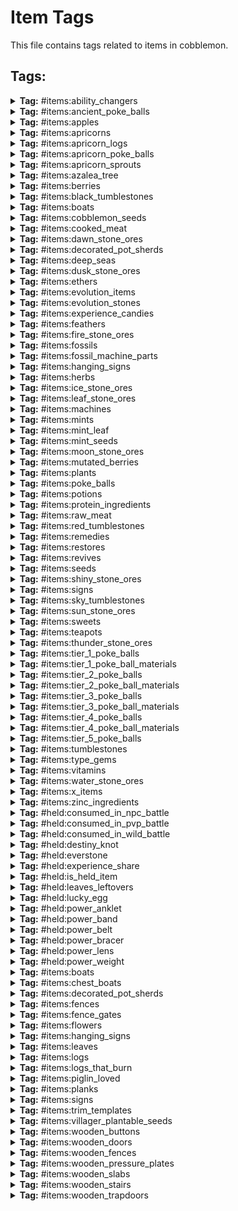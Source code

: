 # Item Tags

This file contains tags related to items in cobblemon.

## Tags:

<details>
<summary><b>Tag:</b> #items:ability_changers</summary>

- cobblemon:ability_capsule
- cobblemon:ability_patch

</details>

<details>
<summary><b>Tag:</b> #items:ancient_poke_balls</summary>

- cobblemon:ancient_poke_ball
- cobblemon:ancient_citrine_ball
- cobblemon:ancient_verdant_ball
- cobblemon:ancient_azure_ball
- cobblemon:ancient_roseate_ball
- cobblemon:ancient_slate_ball
- cobblemon:ancient_ivory_ball
- cobblemon:ancient_great_ball
- cobblemon:ancient_ultra_ball
- cobblemon:ancient_feather_ball
- cobblemon:ancient_wing_ball
- cobblemon:ancient_jet_ball
- cobblemon:ancient_heavy_ball
- cobblemon:ancient_leaden_ball
- cobblemon:ancient_gigaton_ball
- cobblemon:ancient_origin_ball

</details>

<details>
<summary><b>Tag:</b> #items:apples</summary>

- cobblemon:tart_apple
- cobblemon:sweet_apple

</details>

<details>
<summary><b>Tag:</b> #items:apricorns</summary>

- cobblemon:black_apricorn
- cobblemon:blue_apricorn
- cobblemon:green_apricorn
- cobblemon:pink_apricorn
- cobblemon:red_apricorn
- cobblemon:white_apricorn
- cobblemon:yellow_apricorn

</details>

<details>
<summary><b>Tag:</b> #items:apricorn_logs</summary>

- cobblemon:apricorn_log
- cobblemon:apricorn_wood
- cobblemon:stripped_apricorn_log
- cobblemon:stripped_apricorn_wood

</details>

<details>
<summary><b>Tag:</b> #items:apricorn_poke_balls</summary>

- cobblemon:fast_ball
- cobblemon:friend_ball
- cobblemon:heavy_ball
- cobblemon:level_ball
- cobblemon:love_ball
- cobblemon:lure_ball
- cobblemon:moon_ball

</details>

<details>
<summary><b>Tag:</b> #items:apricorn_sprouts</summary>

- cobblemon:black_apricorn_seed
- cobblemon:blue_apricorn_seed
- cobblemon:green_apricorn_seed
- cobblemon:pink_apricorn_seed
- cobblemon:red_apricorn_seed
- cobblemon:white_apricorn_seed
- cobblemon:yellow_apricorn_seed

</details>

<details>
<summary><b>Tag:</b> #items:azalea_tree</summary>

- minecraft:azalea
- minecraft:flowering_azalea

</details>

<details>
<summary><b>Tag:</b> #items:berries</summary>

- cobblemon:cheri_berry
- cobblemon:chesto_berry
- cobblemon:pecha_berry
- cobblemon:rawst_berry
- cobblemon:aspear_berry
- cobblemon:oran_berry
- cobblemon:persim_berry
- cobblemon:razz_berry
- cobblemon:bluk_berry
- cobblemon:nanab_berry
- cobblemon:wepear_berry
- cobblemon:pinap_berry
- cobblemon:leppa_berry
- cobblemon:lum_berry
- cobblemon:figy_berry
- cobblemon:wiki_berry
- cobblemon:mago_berry
- cobblemon:aguav_berry
- cobblemon:iapapa_berry
- cobblemon:sitrus_berry
- cobblemon:touga_berry
- cobblemon:cornn_berry
- cobblemon:magost_berry
- cobblemon:rabuta_berry
- cobblemon:nomel_berry
- cobblemon:enigma_berry
- cobblemon:pomeg_berry
- cobblemon:kelpsy_berry
- cobblemon:qualot_berry
- cobblemon:hondew_berry
- cobblemon:grepa_berry
- cobblemon:tamato_berry
- cobblemon:spelon_berry
- cobblemon:pamtre_berry
- cobblemon:watmel_berry
- cobblemon:durin_berry
- cobblemon:belue_berry
- cobblemon:kee_berry
- cobblemon:maranga_berry
- cobblemon:hopo_berry
- cobblemon:liechi_berry
- cobblemon:ganlon_berry
- cobblemon:salac_berry
- cobblemon:petaya_berry
- cobblemon:apicot_berry
- cobblemon:lansat_berry
- cobblemon:starf_berry
- cobblemon:micle_berry
- cobblemon:custap_berry
- cobblemon:jaboca_berry
- cobblemon:rowap_berry
- cobblemon:babiri_berry
- cobblemon:charti_berry
- cobblemon:chilan_berry
- cobblemon:chople_berry
- cobblemon:coba_berry
- cobblemon:colbur_berry
- cobblemon:haban_berry
- cobblemon:kasib_berry
- cobblemon:kebia_berry
- cobblemon:occa_berry
- cobblemon:passho_berry
- cobblemon:payapa_berry
- cobblemon:rindo_berry
- cobblemon:roseli_berry
- cobblemon:shuca_berry
- cobblemon:tanga_berry
- cobblemon:wacan_berry
- cobblemon:yache_berry

</details>

<details>
<summary><b>Tag:</b> #items:black_tumblestones</summary>

- cobblemon:small_budding_black_tumblestone
- cobblemon:medium_budding_black_tumblestone
- cobblemon:large_budding_black_tumblestone
- cobblemon:black_tumblestone_cluster
- cobblemon:black_tumblestone_block
- cobblemon:black_tumblestone

</details>

<details>
<summary><b>Tag:</b> #items:boats</summary>

- cobblemon:apricorn_boat
- cobblemon:apricorn_chest_boat

</details>

<details>
<summary><b>Tag:</b> #items:cobblemon_seeds</summary>

- cobblemon:vivichoke_seeds
- #cobblemon:mint_seeds

</details>

<details>
<summary><b>Tag:</b> #items:cooked_meat</summary>

- minecraft:cooked_beef
- minecraft:cooked_porkchop
- minecraft:cooked_chicken
- minecraft:cooked_mutton
- minecraft:cooked_rabbit
- minecraft:cooked_cod
- minecraft:cooked_salmon

</details>

<details>
<summary><b>Tag:</b> #items:dawn_stone_ores</summary>

- cobblemon:dawn_stone_ore
- cobblemon:deepslate_dawn_stone_ore

</details>

<details>
<summary><b>Tag:</b> #items:decorated_pot_sherds</summary>

- cobblemon:bygone_sherd
- cobblemon:capture_sherd
- cobblemon:dome_sherd
- cobblemon:helix_sherd
- cobblemon:nostalgic_sherd
- cobblemon:suspicious_sherd

</details>

<details>
<summary><b>Tag:</b> #items:deep_seas</summary>

- cobblemon:deep_sea_tooth
- cobblemon:deep_sea_scale

</details>

<details>
<summary><b>Tag:</b> #items:dusk_stone_ores</summary>

- cobblemon:dusk_stone_ore
- cobblemon:deepslate_dusk_stone_ore

</details>

<details>
<summary><b>Tag:</b> #items:ethers</summary>

- cobblemon:ether
- cobblemon:max_ether
- cobblemon:elixir
- cobblemon:max_elixir

</details>

<details>
<summary><b>Tag:</b> #items:evolution_items</summary>

- cobblemon:link_cable
- cobblemon:dragon_scale
- cobblemon:kings_rock
- cobblemon:metal_coat
- cobblemon:upgrade
- cobblemon:dubious_disc
- cobblemon:deep_sea_scale
- cobblemon:deep_sea_tooth
- cobblemon:electirizer
- cobblemon:magmarizer
- cobblemon:oval_stone
- cobblemon:protector
- cobblemon:reaper_cloth
- cobblemon:prism_scale
- cobblemon:sachet
- cobblemon:whipped_dream
- cobblemon:strawberry_sweet
- cobblemon:love_sweet
- cobblemon:berry_sweet
- cobblemon:clover_sweet
- cobblemon:flower_sweet
- cobblemon:star_sweet
- cobblemon:ribbon_sweet
- cobblemon:chipped_pot
- cobblemon:cracked_pot
- cobblemon:sweet_apple
- cobblemon:tart_apple
- cobblemon:galarica_cuff
- cobblemon:galarica_wreath
- cobblemon:black_augurite
- cobblemon:peat_block
- #cobblemon:evolution_stones
- cobblemon:razor_claw
- cobblemon:razor_fang
- cobblemon:auspicious_armor
- cobblemon:malicious_armor

</details>

<details>
<summary><b>Tag:</b> #items:evolution_stones</summary>

- cobblemon:dawn_stone
- cobblemon:dusk_stone
- cobblemon:fire_stone
- cobblemon:ice_stone
- cobblemon:leaf_stone
- cobblemon:moon_stone
- cobblemon:shiny_stone
- cobblemon:sun_stone
- cobblemon:thunder_stone
- cobblemon:water_stone

</details>

<details>
<summary><b>Tag:</b> #items:experience_candies</summary>

- cobblemon:rare_candy
- cobblemon:exp_candy_xs
- cobblemon:exp_candy_s
- cobblemon:exp_candy_m
- cobblemon:exp_candy_l
- cobblemon:exp_candy_xl

</details>

<details>
<summary><b>Tag:</b> #items:feathers</summary>

- cobblemon:health_feather
- cobblemon:muscle_feather
- cobblemon:resist_feather
- cobblemon:genius_feather
- cobblemon:clever_feather
- cobblemon:swift_feather

</details>

<details>
<summary><b>Tag:</b> #items:fire_stone_ores</summary>

- cobblemon:fire_stone_ore
- cobblemon:deepslate_fire_stone_ore
- cobblemon:nether_fire_stone_ore

</details>

<details>
<summary><b>Tag:</b> #items:fossils</summary>

- cobblemon:armor_fossil
- cobblemon:fossilized_bird
- cobblemon:claw_fossil
- cobblemon:cover_fossil
- cobblemon:fossilized_dino
- cobblemon:dome_fossil
- cobblemon:fossilized_fish
- cobblemon:helix_fossil
- cobblemon:jaw_fossil
- cobblemon:old_amber_fossil
- cobblemon:plume_fossil
- cobblemon:root_fossil
- cobblemon:sail_fossil
- cobblemon:skull_fossil

</details>

<details>
<summary><b>Tag:</b> #items:fossil_machine_parts</summary>

- cobblemon:restoration_tank
- cobblemon:monitor
- cobblemon:fossil_analyzer

</details>

<details>
<summary><b>Tag:</b> #items:hanging_signs</summary>

- cobblemon:apricorn_hanging_sign

</details>

<details>
<summary><b>Tag:</b> #items:herbs</summary>

- cobblemon:revival_herb
- cobblemon:mirror_herb
- cobblemon:white_herb
- cobblemon:mental_herb
- cobblemon:power_herb

</details>

<details>
<summary><b>Tag:</b> #items:ice_stone_ores</summary>

- cobblemon:ice_stone_ore
- cobblemon:deepslate_ice_stone_ore

</details>

<details>
<summary><b>Tag:</b> #items:leaf_stone_ores</summary>

- cobblemon:leaf_stone_ore
- cobblemon:deepslate_leaf_stone_ore

</details>

<details>
<summary><b>Tag:</b> #items:machines</summary>

- cobblemon:healing_machine
- cobblemon:pc
- cobblemon:pasture
- cobblemon:restoration_tank
- cobblemon:monitor
- cobblemon:fossil_analyzer

</details>

<details>
<summary><b>Tag:</b> #items:mints</summary>

- cobblemon:lonely_mint
- cobblemon:adamant_mint
- cobblemon:naughty_mint
- cobblemon:brave_mint
- cobblemon:bold_mint
- cobblemon:impish_mint
- cobblemon:lax_mint
- cobblemon:relaxed_mint
- cobblemon:modest_mint
- cobblemon:mild_mint
- cobblemon:rash_mint
- cobblemon:quiet_mint
- cobblemon:calm_mint
- cobblemon:gentle_mint
- cobblemon:careful_mint
- cobblemon:sassy_mint
- cobblemon:timid_mint
- cobblemon:hasty_mint
- cobblemon:jolly_mint
- cobblemon:naive_mint
- cobblemon:serious_mint

</details>

<details>
<summary><b>Tag:</b> #items:mint_leaf</summary>

- cobblemon:red_mint_leaf
- cobblemon:blue_mint_leaf
- cobblemon:cyan_mint_leaf
- cobblemon:pink_mint_leaf
- cobblemon:green_mint_leaf
- cobblemon:white_mint_leaf

</details>

<details>
<summary><b>Tag:</b> #items:mint_seeds</summary>

- cobblemon:red_mint_seeds
- cobblemon:blue_mint_seeds
- cobblemon:cyan_mint_seeds
- cobblemon:pink_mint_seeds
- cobblemon:green_mint_seeds
- cobblemon:white_mint_seeds

</details>

<details>
<summary><b>Tag:</b> #items:moon_stone_ores</summary>

- cobblemon:moon_stone_ore
- cobblemon:deepslate_moon_stone_ore
- cobblemon:dripstone_moon_stone_ore

</details>

<details>
<summary><b>Tag:</b> #items:mutated_berries</summary>

- cobblemon:leppa_berry
- cobblemon:lum_berry
- cobblemon:figy_berry
- cobblemon:wiki_berry
- cobblemon:mago_berry
- cobblemon:aguav_berry
- cobblemon:iapapa_berry
- cobblemon:sitrus_berry
- cobblemon:touga_berry
- cobblemon:cornn_berry
- cobblemon:magost_berry
- cobblemon:rabuta_berry
- cobblemon:nomel_berry
- cobblemon:enigma_berry
- cobblemon:pomeg_berry
- cobblemon:kelpsy_berry
- cobblemon:qualot_berry
- cobblemon:hondew_berry
- cobblemon:grepa_berry
- cobblemon:tamato_berry
- cobblemon:spelon_berry
- cobblemon:pamtre_berry
- cobblemon:watmel_berry
- cobblemon:durin_berry
- cobblemon:belue_berry
- cobblemon:kee_berry
- cobblemon:maranga_berry
- cobblemon:hopo_berry
- cobblemon:liechi_berry
- cobblemon:ganlon_berry
- cobblemon:salac_berry
- cobblemon:petaya_berry
- cobblemon:apicot_berry
- cobblemon:lansat_berry
- cobblemon:starf_berry
- cobblemon:micle_berry
- cobblemon:custap_berry
- cobblemon:jaboca_berry
- cobblemon:rowap_berry

</details>

<details>
<summary><b>Tag:</b> #items:plants</summary>

- #cobblemon:cobblemon_seeds
- #cobblemon:apricorns
- #cobblemon:apricorn_sprouts
- #cobblemon:mint_leaf
- #cobblemon:berries
- #cobblemon:herbs
- cobblemon:vivichoke
- cobblemon:medicinal_leek
- cobblemon:big_root
- cobblemon:energy_root
- cobblemon:pep_up_flower

</details>

<details>
<summary><b>Tag:</b> #items:poke_balls</summary>

- cobblemon:poke_ball
- cobblemon:slate_ball
- cobblemon:azure_ball
- cobblemon:verdant_ball
- cobblemon:roseate_ball
- cobblemon:citrine_ball
- cobblemon:great_ball
- cobblemon:ultra_ball
- cobblemon:master_ball
- cobblemon:safari_ball
- cobblemon:fast_ball
- cobblemon:level_ball
- cobblemon:lure_ball
- cobblemon:heavy_ball
- cobblemon:love_ball
- cobblemon:friend_ball
- cobblemon:moon_ball
- cobblemon:sport_ball
- cobblemon:net_ball
- cobblemon:dive_ball
- cobblemon:nest_ball
- cobblemon:repeat_ball
- cobblemon:timer_ball
- cobblemon:luxury_ball
- cobblemon:premier_ball
- cobblemon:dusk_ball
- cobblemon:heal_ball
- cobblemon:quick_ball
- cobblemon:cherish_ball
- cobblemon:park_ball
- cobblemon:dream_ball
- cobblemon:beast_ball
- #cobblemon:ancient_poke_balls

</details>

<details>
<summary><b>Tag:</b> #items:potions</summary>

- cobblemon:potion
- cobblemon:super_potion
- cobblemon:hyper_potion
- cobblemon:max_potion
- cobblemon:full_restore

</details>

<details>
<summary><b>Tag:</b> #items:protein_ingredients</summary>

- minecraft:beef
- minecraft:chicken
- minecraft:mutton
- minecraft:porkchop
- minecraft:rabbit

</details>

<details>
<summary><b>Tag:</b> #items:raw_meat</summary>

- minecraft:beef
- minecraft:porkchop
- minecraft:chicken
- minecraft:mutton
- minecraft:rabbit
- minecraft:cod
- minecraft:salmon

</details>

<details>
<summary><b>Tag:</b> #items:red_tumblestones</summary>

- cobblemon:small_budding_tumblestone
- cobblemon:medium_budding_tumblestone
- cobblemon:large_budding_tumblestone
- cobblemon:tumblestone_cluster
- cobblemon:tumblestone_block
- cobblemon:tumblestone

</details>

<details>
<summary><b>Tag:</b> #items:remedies</summary>

- cobblemon:remedy
- cobblemon:fine_remedy
- cobblemon:superb_remedy
- cobblemon:heal_powder

</details>

<details>
<summary><b>Tag:</b> #items:restores</summary>

- cobblemon:antidote
- cobblemon:awakening
- cobblemon:burn_heal
- cobblemon:ice_heal
- cobblemon:paralyze_heal
- cobblemon:full_heal
- cobblemon:full_restore

</details>

<details>
<summary><b>Tag:</b> #items:revives</summary>

- cobblemon:revive
- cobblemon:max_revive

</details>

<details>
<summary><b>Tag:</b> #items:seeds</summary>

- minecraft:wheat_seeds
- minecraft:melon_seeds
- minecraft:pumpkin_seeds
- minecraft:beetroot_seeds
- minecraft:torchflower_seeds
- #cobblemon:cobblemon_seeds

</details>

<details>
<summary><b>Tag:</b> #items:shiny_stone_ores</summary>

- cobblemon:shiny_stone_ore
- cobblemon:deepslate_shiny_stone_ore

</details>

<details>
<summary><b>Tag:</b> #items:signs</summary>

- cobblemon:apricorn_sign

</details>

<details>
<summary><b>Tag:</b> #items:sky_tumblestones</summary>

- cobblemon:small_budding_sky_tumblestone
- cobblemon:medium_budding_sky_tumblestone
- cobblemon:large_budding_sky_tumblestone
- cobblemon:sky_tumblestone_cluster
- cobblemon:sky_tumblestone_block
- cobblemon:sky_tumblestone

</details>

<details>
<summary><b>Tag:</b> #items:sun_stone_ores</summary>

- cobblemon:sun_stone_ore
- cobblemon:deepslate_sun_stone_ore

</details>

<details>
<summary><b>Tag:</b> #items:sweets</summary>

- cobblemon:strawberry_sweet
- cobblemon:love_sweet
- cobblemon:berry_sweet
- cobblemon:clover_sweet
- cobblemon:flower_sweet
- cobblemon:star_sweet
- cobblemon:ribbon_sweet

</details>

<details>
<summary><b>Tag:</b> #items:teapots</summary>

- cobblemon:cracked_pot
- cobblemon:chipped_pot

</details>

<details>
<summary><b>Tag:</b> #items:thunder_stone_ores</summary>

- cobblemon:thunder_stone_ore
- cobblemon:deepslate_thunder_stone_ore

</details>

<details>
<summary><b>Tag:</b> #items:tier_1_poke_balls</summary>

- cobblemon:poke_ball
- cobblemon:citrine_ball
- cobblemon:verdant_ball
- cobblemon:azure_ball
- cobblemon:roseate_ball
- cobblemon:slate_ball
- cobblemon:premier_ball
- cobblemon:safari_ball
- cobblemon:heal_ball
- cobblemon:ancient_poke_ball
- cobblemon:ancient_citrine_ball
- cobblemon:ancient_verdant_ball
- cobblemon:ancient_azure_ball
- cobblemon:ancient_roseate_ball
- cobblemon:ancient_slate_ball
- cobblemon:ancient_ivory_ball
- cobblemon:ancient_feather_ball
- cobblemon:ancient_heavy_ball

</details>

<details>
<summary><b>Tag:</b> #items:tier_1_poke_ball_materials</summary>

- minecraft:copper_ingot

</details>

<details>
<summary><b>Tag:</b> #items:tier_2_poke_balls</summary>

- cobblemon:great_ball
- cobblemon:fast_ball
- cobblemon:level_ball
- cobblemon:lure_ball
- cobblemon:heavy_ball
- cobblemon:friend_ball
- cobblemon:moon_ball
- cobblemon:sport_ball
- cobblemon:park_ball
- cobblemon:net_ball
- cobblemon:dive_ball
- cobblemon:nest_ball
- cobblemon:ancient_great_ball
- cobblemon:ancient_wing_ball
- cobblemon:ancient_leaden_ball

</details>

<details>
<summary><b>Tag:</b> #items:tier_2_poke_ball_materials</summary>

- minecraft:iron_ingot

</details>

<details>
<summary><b>Tag:</b> #items:tier_3_poke_balls</summary>

- cobblemon:ultra_ball
- cobblemon:love_ball
- cobblemon:repeat_ball
- cobblemon:timer_ball
- cobblemon:luxury_ball
- cobblemon:dusk_ball
- cobblemon:quick_ball
- cobblemon:ancient_ultra_ball
- cobblemon:ancient_jet_ball
- cobblemon:ancient_gigaton_ball

</details>

<details>
<summary><b>Tag:</b> #items:tier_3_poke_ball_materials</summary>

- minecraft:gold_ingot

</details>

<details>
<summary><b>Tag:</b> #items:tier_4_poke_balls</summary>

- cobblemon:dream_ball
- cobblemon:beast_ball

</details>

<details>
<summary><b>Tag:</b> #items:tier_4_poke_ball_materials</summary>

- minecraft:diamond

</details>

<details>
<summary><b>Tag:</b> #items:tier_5_poke_balls</summary>

- cobblemon:master_ball
- cobblemon:ancient_origin_ball

</details>

<details>
<summary><b>Tag:</b> #items:tumblestones</summary>

- cobblemon:tumblestone
- cobblemon:black_tumblestone
- cobblemon:sky_tumblestone

</details>

<details>
<summary><b>Tag:</b> #items:type_gems</summary>

- cobblemon:normal_gem
- cobblemon:fire_gem
- cobblemon:water_gem
- cobblemon:grass_gem
- cobblemon:electric_gem
- cobblemon:rock_gem
- cobblemon:ground_gem
- cobblemon:bug_gem
- cobblemon:poison_gem
- cobblemon:ghost_gem
- cobblemon:psychic_gem
- cobblemon:dark_gem
- cobblemon:fairy_gem
- cobblemon:dragon_gem
- cobblemon:ice_gem
- cobblemon:fighting_gem
- cobblemon:flying_gem
- cobblemon:steel_gem

</details>

<details>
<summary><b>Tag:</b> #items:vitamins</summary>

- cobblemon:hp_up
- cobblemon:protein
- cobblemon:iron
- cobblemon:calcium
- cobblemon:zinc
- cobblemon:carbos
- cobblemon:pp_up
- cobblemon:pp_max

</details>

<details>
<summary><b>Tag:</b> #items:water_stone_ores</summary>

- cobblemon:water_stone_ore
- cobblemon:deepslate_water_stone_ore

</details>

<details>
<summary><b>Tag:</b> #items:x_items</summary>

- cobblemon:x_attack
- cobblemon:x_defence
- cobblemon:x_special_attack
- cobblemon:x_special_defence
- cobblemon:x_speed
- cobblemon:x_accuracy
- cobblemon:dire_hit
- cobblemon:guard_spec

</details>

<details>
<summary><b>Tag:</b> #items:zinc_ingredients</summary>

- minecraft:cod
- minecraft:salmon
- minecraft:tropical_fish

</details>

<details>
<summary><b>Tag:</b> #held:consumed_in_npc_battle</summary>

- #cobblemon:berries

</details>

<details>
<summary><b>Tag:</b> #held:consumed_in_pvp_battle</summary>

- #cobblemon:berries

</details>

<details>
<summary><b>Tag:</b> #held:consumed_in_wild_battle</summary>

- #cobblemon:berries

</details>

<details>
<summary><b>Tag:</b> #held:destiny_knot</summary>

- cobblemon:destiny_knot

</details>

<details>
<summary><b>Tag:</b> #held:everstone</summary>

- cobblemon:everstone

</details>

<details>
<summary><b>Tag:</b> #held:experience_share</summary>

- cobblemon:exp_share

</details>

<details>
<summary><b>Tag:</b> #held:is_held_item</summary>

- cobblemon:assault_vest
- cobblemon:big_root
- cobblemon:black_belt
- cobblemon:black_glasses
- cobblemon:black_sludge
- cobblemon:charcoal_stick
- cobblemon:choice_band
- cobblemon:choice_scarf
- cobblemon:choice_specs
- cobblemon:cleanse_tag
- cobblemon:exp_share
- cobblemon:dragon_fang
- cobblemon:fairy_feather
- cobblemon:focus_band
- cobblemon:hard_stone
- cobblemon:heavy_duty_boots
- cobblemon:leftovers
- cobblemon:light_clay
- cobblemon:magnet
- cobblemon:miracle_seed
- cobblemon:muscle_band
- cobblemon:mystic_water
- cobblemon:never_melt_ice
- cobblemon:poison_barb
- cobblemon:quick_claw
- cobblemon:razor_claw
- cobblemon:razor_fang
- cobblemon:rocky_helmet
- cobblemon:safety_goggles
- cobblemon:sharp_beak
- cobblemon:silk_scarf
- cobblemon:silver_powder
- cobblemon:soft_sand
- cobblemon:spell_tag
- cobblemon:twisted_spoon
- cobblemon:wise_glasses
- cobblemon:bright_powder
- cobblemon:metal_powder
- cobblemon:quick_powder
- cobblemon:destiny_knot
- cobblemon:everstone
- cobblemon:power_anklet
- cobblemon:power_band
- cobblemon:power_belt
- cobblemon:power_bracer
- cobblemon:power_lens
- cobblemon:power_weight
- cobblemon:mental_herb
- cobblemon:mirror_herb
- cobblemon:power_herb
- cobblemon:life_orb
- cobblemon:toxic_orb
- cobblemon:flame_orb
- cobblemon:white_herb
- cobblemon:smoke_ball
- cobblemon:lucky_egg
- cobblemon:kings_rock
- cobblemon:deep_sea_scale
- cobblemon:deep_sea_tooth
- cobblemon:metal_coat
- #cobblemon:type_gems

</details>

<details>
<summary><b>Tag:</b> #held:leaves_leftovers</summary>

- minecraft:apple

</details>

<details>
<summary><b>Tag:</b> #held:lucky_egg</summary>

- cobblemon:lucky_egg

</details>

<details>
<summary><b>Tag:</b> #held:power_anklet</summary>

- cobblemon:power_anklet

</details>

<details>
<summary><b>Tag:</b> #held:power_band</summary>

- cobblemon:power_band

</details>

<details>
<summary><b>Tag:</b> #held:power_belt</summary>

- cobblemon:power_belt

</details>

<details>
<summary><b>Tag:</b> #held:power_bracer</summary>

- cobblemon:power_bracer

</details>

<details>
<summary><b>Tag:</b> #held:power_lens</summary>

- cobblemon:power_lens

</details>

<details>
<summary><b>Tag:</b> #held:power_weight</summary>

- cobblemon:power_weight

</details>

<details>
<summary><b>Tag:</b> #items:boats</summary>

- #cobblemon:boats

</details>

<details>
<summary><b>Tag:</b> #items:chest_boats</summary>

- cobblemon:apricorn_chest_boat

</details>

<details>
<summary><b>Tag:</b> #items:decorated_pot_sherds</summary>

- #cobblemon:decorated_pot_sherds

</details>

<details>
<summary><b>Tag:</b> #items:fences</summary>

- cobblemon:apricorn_fence

</details>

<details>
<summary><b>Tag:</b> #items:fence_gates</summary>

- cobblemon:apricorn_fence_gate

</details>

<details>
<summary><b>Tag:</b> #items:flowers</summary>

- cobblemon:pep_up_flower

</details>

<details>
<summary><b>Tag:</b> #items:hanging_signs</summary>

- #cobblemon:hanging_signs

</details>

<details>
<summary><b>Tag:</b> #items:leaves</summary>

- cobblemon:apricorn_leaves

</details>

<details>
<summary><b>Tag:</b> #items:logs</summary>

- cobblemon:apricorn_log
- cobblemon:stripped_apricorn_log
- cobblemon:apricorn_wood
- cobblemon:stripped_apricorn_wood

</details>

<details>
<summary><b>Tag:</b> #items:logs_that_burn</summary>

- cobblemon:apricorn_log
- cobblemon:stripped_apricorn_log
- cobblemon:apricorn_wood
- cobblemon:stripped_apricorn_wood

</details>

<details>
<summary><b>Tag:</b> #items:piglin_loved</summary>

- cobblemon:relic_coin_pouch
- cobblemon:relic_coin_sack
- cobblemon:relic_coin

</details>

<details>
<summary><b>Tag:</b> #items:planks</summary>

- cobblemon:apricorn_planks

</details>

<details>
<summary><b>Tag:</b> #items:signs</summary>

- #cobblemon:signs

</details>

<details>
<summary><b>Tag:</b> #items:trim_templates</summary>

- cobblemon:automaton_armor_trim_smithing_template

</details>

<details>
<summary><b>Tag:</b> #items:villager_plantable_seeds</summary>

- cobblemon:blue_mint_seeds
- cobblemon:cyan_mint_seeds
- cobblemon:green_mint_seeds
- cobblemon:pink_mint_seeds
- cobblemon:red_mint_seeds
- cobblemon:white_mint_seeds
- cobblemon:revival_herb
- cobblemon:vivichoke_seeds

</details>

<details>
<summary><b>Tag:</b> #items:wooden_buttons</summary>

- cobblemon:apricorn_button

</details>

<details>
<summary><b>Tag:</b> #items:wooden_doors</summary>

- cobblemon:apricorn_door

</details>

<details>
<summary><b>Tag:</b> #items:wooden_fences</summary>

- cobblemon:apricorn_fence

</details>

<details>
<summary><b>Tag:</b> #items:wooden_pressure_plates</summary>

- cobblemon:apricorn_pressure_plate

</details>

<details>
<summary><b>Tag:</b> #items:wooden_slabs</summary>

- cobblemon:apricorn_slab

</details>

<details>
<summary><b>Tag:</b> #items:wooden_stairs</summary>

- cobblemon:apricorn_stairs

</details>

<details>
<summary><b>Tag:</b> #items:wooden_trapdoors</summary>

- cobblemon:apricorn_trapdoor

</details>
